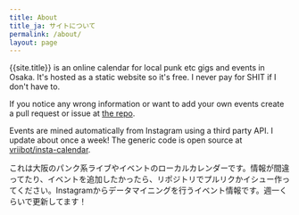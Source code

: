 ```yaml
---
title: About
title_ja: サイトについて
permalink: /about/
layout: page
---
```


{{site.title}} is an online calendar for local punk etc gigs and events in Osaka. It's hosted as a static website so it's free. I never pay for SHIT if I don't have to.

If you notice any wrong information or want to add your own events create a pull request or issue at [the repo](https://github.com/rippedflyers/osaka).

Events are mined automatically from Instagram using a third party API. I update about once a week! The generic code is open source at [vriibot/insta-calendar](https://github.com/vriibot/insta-calendar).

これは大阪のパンク系ライブやイベントのローカルカレンダーです。情報が間違ってたり、イベントを追加したかったら、リポジトリでプルリクかイシュー作ってください。Instagramからデータマイニングを行うイベント情報です。週一くらいで更新してます！



